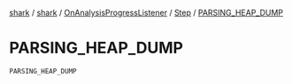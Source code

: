 [shark](../../../index.md) / [shark](../../index.md) / [OnAnalysisProgressListener](../index.md) / [Step](index.md) / [PARSING_HEAP_DUMP](./-p-a-r-s-i-n-g_-h-e-a-p_-d-u-m-p.md)

# PARSING_HEAP_DUMP

`PARSING_HEAP_DUMP`